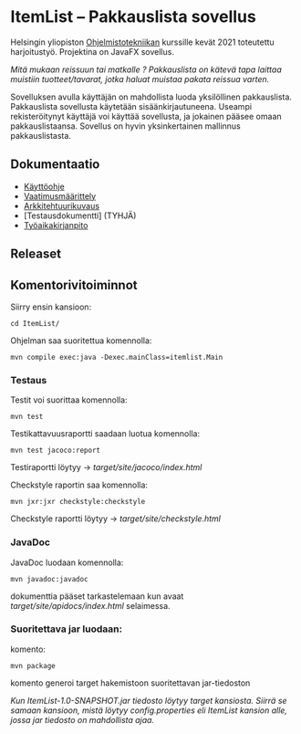 # **ItemList – Pakkauslista sovellus**

Helsingin yliopiston [Ohjelmistotekniikan](https://ohjelmistotekniikka-hy.github.io/) kurssille kevät 2021 toteutettu harjoitustyö. Projektina on JavaFX sovellus.

_Mitä mukaan reissuun tai matkalle ? Pakkauslista on kätevä tapa laittaa muistiin tuotteet/tavarat, jotka haluat muistaa pakata reissua varten._

Sovelluksen avulla käyttäjän on mahdollista luoda yksilöllinen pakkauslista. Pakkauslista sovellusta käytetään sisäänkirjautuneena. Useampi rekisteröitynyt käyttäjä voi käyttää sovellusta, ja jokainen pääsee omaan pakkauslistaansa. Sovellus on hyvin yksinkertainen mallinnus pakkauslistasta.


## Dokumentaatio

* [Käyttöohje](https://github.com/repemi/ot-harjoitustyo/blob/master/dokumentaatio/kayttoohje.md)
* [Vaatimusmäärittely](https://github.com/repemi/ot-harjoitustyo/blob/master/dokumentaatio/vaatimusmaarittely.md)
* [Arkkitehtuurikuvaus](https://github.com/repemi/ot-harjoitustyo/blob/master/dokumentaatio/arkkitehtuuri.md)
* [Testausdokumentti] (TYHJÄ)
* [Työaikakirjanpito](https://github.com/repemi/ot-harjoitustyo/blob/master/dokumentaatio/tyoaikakirjanpito.md)


## Releaset



## Komentorivitoiminnot

Siirry ensin kansioon:

```
cd ItemList/
```
Ohjelman saa suoritettua komennolla:

```
mvn compile exec:java -Dexec.mainClass=itemlist.Main
```

### Testaus


Testit voi suorittaa komennolla:
```
mvn test
```

Testikattavuusraportti saadaan luotua komennolla:
```
mvn test jacoco:report
```
Testiraportti löytyy -> _target/site/jacoco/index.html_

Checkstyle raportin saa komennolla: 

```
mvn jxr:jxr checkstyle:checkstyle
```
Checkstyle raportti löytyy -> _target/site/checkstyle.html_

### JavaDoc

JavaDoc luodaan komennolla:
```
mvn javadoc:javadoc
```
dokumenttia pääset tarkastelemaan kun avaat
*target/site/apidocs/index.html* selaimessa.

### Suoritettava jar luodaan: 

komento:
```
mvn package
```
komento generoi target hakemistoon suoritettavan jar-tiedoston 
 
*Kun ItemList-1.0-SNAPSHOT.jar tiedosto löytyy target kansiosta. Siirrä se samaan kansioon, mistä löytyy config.properties eli ItemList kansion alle, jossa jar tiedosto on mahdollista ajaa.*
